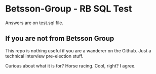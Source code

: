 # Betsson-Group - RB SQL Test
Answers are on test.sql file.

## If you are not from Betsson Group
This repo is nothing useful if you are a wanderer on the Github. Just a technical interview pre-election stuff.

Curious about what it is for? Horse racing. Cool, right? I agree.
